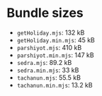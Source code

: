 # Bundle sizes

- `getHoliday.mjs`: 132 kB
- `getHoliday.min.mjs`: 45 kB
- `parshiyot.mjs`: 410 kB
- `parshiyot.min.mjs`: 147 kB
- `sedra.mjs`: 89.2 kB
- `sedra.min.mjs`: 33 kB
- `tachanun.mjs`: 55.5 kB
- `tachanun.min.mjs`: 13.2 kB
